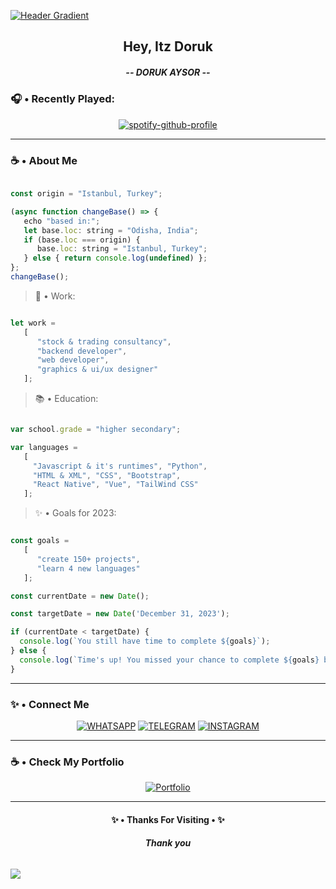 <p align="center">

  [![Header Gradient](https://capsule-render.vercel.app/api?animation=fadeIn&type=waving&height=100&color=gradient&section=header)](https://github.com/DorukAysor/)

</p>

<div align="center">

## **Hey, Itz Doruk**
##### ***-- DORUK AYSOR --***

</div>

### **🎧 • Recently Played:**

<div align="center">

[![spotify-github-profile](https://spotify-github-profile.vercel.app/api/view?uid=6e4teps64skwfesh8uyapsgze&cover_image=true&theme=natemoo-re&show_offline=false&background_color=000000&interchange=false&bar_color=ffffff&bar_color_cover=true)](https://spotify-github-profile.vercel.app/api/view?uid=6e4teps64skwfesh8uyapsgze&redirect=true)

</div>

- - - - - - - - - - - - - - - - - - - - - - - - -

### ☕ • About Me
```js

const origin = "Istanbul, Turkey";

(async function changeBase() => {
   echo "based in:";
   let base.loc: string = "Odisha, India";
   if (base.loc === origin) {
      base.loc: string = "Istanbul, Turkey";
   } else { return console.log(undefined) };
};
changeBase();

```
> 🧰 • Work:
```js

let work = 
   [
      "stock & trading consultancy",
      "backend developer",
      "web developer",
      "graphics & ui/ux designer"
   ];

```
> 📚 • Education:
```js

var school.grade = "higher secondary";

var languages =
   [
     "Javascript & it's runtimes", "Python",
     "HTML & XML", "CSS", "Bootstrap",
     "React Native", "Vue", "TailWind CSS"
   ];

```
> ✨ • Goals for 2023:
```js

const goals =
   [
      "create 150+ projects",
      "learn 4 new languages"
   ];

const currentDate = new Date();

const targetDate = new Date('December 31, 2023');

if (currentDate < targetDate) {
  console.log(`You still have time to complete ${goals}`);
} else {
  console.log(`Time's up! You missed your chance to complete ${goals} by this year.\nBetter luck next year!`);
}

```

- - - - - - - - - - - - - - - - - - - - - - - - -

<div align="center">

  <h3 align="left">✨ • Connect Me</h3>

[![WHATSAPP](https://img.shields.io/badge/WhatsApp-25D366?style=for-the-badge&logo=whatsapp&logoColor=white)](https://user-images.githubusercontent.com/112493972/232122947-9a9333b2-0bb3-4be4-9295-9317fae4c453.png)
[![TELEGRAM](https://img.shields.io/badge/Telegram-2CA5E0?style=for-the-badge&logo=telegram&logoColor=white)](https://t.me/doruk_aysor)
[![INSTAGRAM](https://img.shields.io/badge/Instagram-E4405F?style=for-the-badge&logo=instagram&logoColor=white)](https://instagram.com/doruk_aysor?igshid=YmMyMTA2M2Y=)

</div>

- - - - - - - - - - - - - - - - - - - - - - - - -

<div align="center">

<h3 align="left">☕ • Check My Portfolio</h3>

[![Portfolio](https://img.shields.io/badge/Unpublished-%23000000.svg?style=for-the-badge&logo=firefox&logoColor=FF7139)](https://www.profile.dorukaysor.work.gd/__cover/)

</div>

- - - - - - - - - - - - - - - - - - - - - - - - -

<div align="center">

#### **✨ • Thanks For Visiting • ✨**
###### **Thank you**

</div>

<p align="left">

  <img src="https://capsule-render.vercel.app/api?type=waving&color=gradient&height=100&section=footer"/>
</p>
